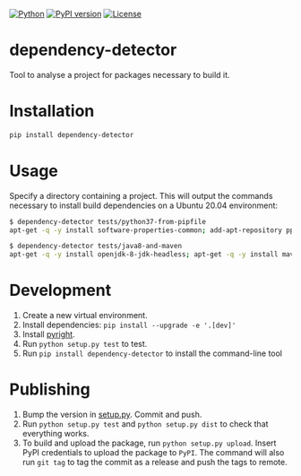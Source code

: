 [![Python](https://github.com/meeshkan/dependency-detector/workflows/Python/badge.svg)](https://github.com/meeshkan/dependency-detector/actions?query=workflow%3APython)
[![PyPI version](https://badge.fury.io/py/dependency-detector.svg)](https://badge.fury.io/py/dependency-detector)
[![License](https://img.shields.io/pypi/l/http-types)](LICENSE)

# dependency-detector
Tool to analyse a project for packages necessary to build it.

# Installation
```sh
pip install dependency-detector
```

# Usage
Specify a directory containing a project. This will output the commands necessary to install build dependencies on a Ubuntu 20.04 environment:

```sh
$ dependency-detector tests/python37-from-pipfile
apt-get -q -y install software-properties-common; add-apt-repository ppa:deadsnakes/ppa; apt-get -q update; apt-get -q -y install python3.7

$ dependency-detector tests/java8-and-maven
apt-get -q -y install openjdk-8-jdk-headless; apt-get -q -y install maven
```

# Development
1. Create a new virtual environment.
1. Install dependencies: `pip install --upgrade -e '.[dev]'`
1. Install [pyright](https://github.com/microsoft/pyright).
1. Run `python setup.py test` to test.
1. Run `pip install dependency-detector` to install the command-line tool

# Publishing
1. Bump the version in [setup.py](./setup.py). Commit and push.
1. Run `python setup.py test` and `python setup.py dist` to check that everything works.
1. To build and upload the package, run `python setup.py upload`. Insert PyPI credentials to upload the package to `PyPI`. The command will also run `git tag` to tag the commit as a release and push the tags to remote.
